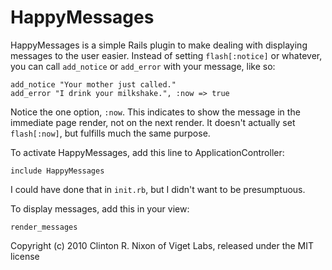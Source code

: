 HappyMessages
=============

HappyMessages is a simple Rails plugin to make dealing with displaying messages 
to the user easier. Instead of setting `flash[:notice]` or whatever, you can 
call `add_notice` or `add_error` with your message, like so:

    add_notice "Your mother just called."
    add_error "I drink your milkshake.", :now => true

Notice the one option, `:now`. This indicates to show the message in the
immediate page render, not on the next render. It doesn't actually set
`flash[:now]`, but fulfills much the same purpose.

To activate HappyMessages, add this line to ApplicationController:

    include HappyMessages

I could have done that in `init.rb`, but I didn't want to be presumptuous.

To display messages, add this in your view:

    render_messages


Copyright (c) 2010 Clinton R. Nixon of Viget Labs, released under the MIT license
